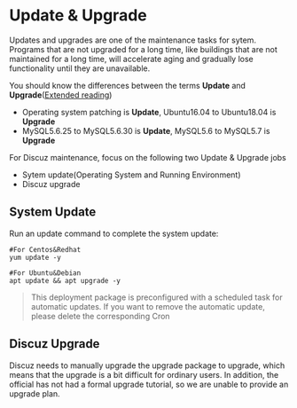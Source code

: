 # Update & Upgrade

Updates and upgrades are one of the maintenance tasks for sytem. Programs that are not upgraded for a long time, like buildings that are not maintained for a long time, will accelerate aging and gradually lose functionality until they are unavailable.

You should know the differences between the terms **Update** and **Upgrade**([Extended reading](https://support.websoft9.com/docs/faq/tech-upgrade.html#update-vs-upgrade))
- Operating system patching is **Update**, Ubuntu16.04 to Ubuntu18.04 is **Upgrade**
- MySQL5.6.25 to MySQL5.6.30 is **Update**, MySQL5.6 to MySQL5.7 is **Upgrade**

For Discuz maintenance, focus on the following two Update & Upgrade jobs

- Sytem update(Operating System and Running Environment) 
- Discuz upgrade 

## System Update

Run an update command to complete the system update:

``` shell
#For Centos&Redhat
yum update -y

#For Ubuntu&Debian
apt update && apt upgrade -y
```
> This deployment package is preconfigured with a scheduled task for automatic updates. If you want to remove the automatic update, please delete the corresponding Cron

## Discuz Upgrade

Discuz needs to manually upgrade the upgrade package to upgrade, which means that the upgrade is a bit difficult for ordinary users. In addition, the official has not had a formal upgrade tutorial, so we are unable to provide an upgrade plan.